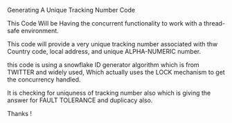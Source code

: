 Generating A Unique Tracking Number Code

This Code Will be Having the concurrent functionality to work with a thread-safe environment.

This code will provide a very unique tracking number associated with thw Country code, local address, and unique ALPHA-NUMERIC number.

this code is using a snowflake ID generator algorithm which is from TWITTER and widely used, Which actually uses the LOCK mechanism to get the concurrency handled.

It is checking for uniquness of tracking number also which is giving the answer for FAULT TOLERANCE and duplicacy also.

Thanks !
